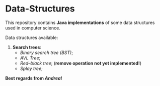 # Data-Structures
This repository contains **Java implementations** of some data structures used in computer science.

Data structures available:<br/>

1. **Search trees**:<br/>
	* *Binary search tree (BST)*;
	* *AVL Tree*;
	* *Red–black tree*; (**remove operation not yet implemented!**)
	* *Splay tree*;
	
**Best regards from *Andrea*!**
